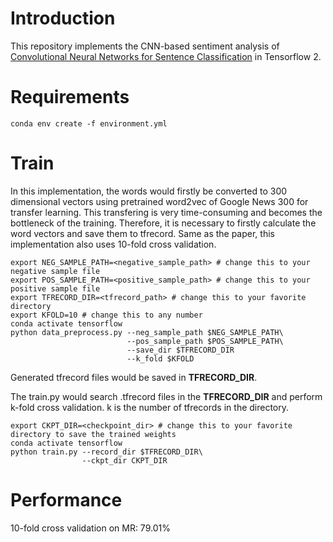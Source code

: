 # Introduction
This repository implements the CNN-based sentiment analysis of [Convolutional Neural Networks for Sentence Classification](https://arxiv.org/abs/1408.5882) in Tensorflow 2.

# Requirements
```commandline
conda env create -f environment.yml
```

# Train

In this implementation, the words would firstly be converted to 300 dimensional vectors using pretrained word2vec of Google News 300 for transfer learning.
This transfering is very time-consuming and becomes the bottleneck of the training.
Therefore, it is necessary to firstly calculate the word vectors and save them to tfrecord.
Same as the paper, this implementation also uses 10-fold cross validation.
```commandline
export NEG_SAMPLE_PATH=<negative_sample_path> # change this to your negative sample file
export POS_SAMPLE_PATH=<positive_sample_path> # change this to your positive sample file
export TFRECORD_DIR=<tfrecord_path> # change this to your favorite directory
export KFOLD=10 # change this to any number
conda activate tensorflow
python data_preprocess.py --neg_sample_path $NEG_SAMPLE_PATH\
                          --pos_sample_path $POS_SAMPLE_PATH\
                          --save_dir $TFRECORD_DIR
                          --k_fold $KFOLD
```
Generated tfrecord files would be saved in **TFRECORD_DIR**.

The train.py would search .tfrecord files in the **TFRECORD_DIR** and perform k-fold cross validation.
k is the number of tfrecords in the directory.
```
export CKPT_DIR=<checkpoint_dir> # change this to your favorite directory to save the trained weights
conda activate tensorflow
python train.py --record_dir $TFRECORD_DIR\
                --ckpt_dir CKPT_DIR
```

# Performance
10-fold cross validation on MR: 79.01%   
